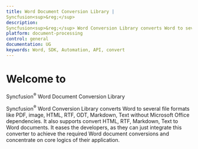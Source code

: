 ```yaml
---
title: Word Document Conversion Library | 
Syncfusion<sup>&reg;</sup>
description:  
Syncfusion<sup>&reg;</sup> Word Conversion Library converts Word to several file formats like PDF, image, HTML, RTF, ODT, Markdown, Text without Microsoft Office dependencies.
platform: document-processing
control: general
documentation: UG
keywords: Word, SDK, Automation, API, convert
---
```


# Welcome to 
Syncfusion<sup>&reg;</sup> Word Document Conversion Library


Syncfusion<sup>&reg;</sup> Word Conversion Library converts Word to several file formats like PDF, image, HTML, RTF, ODT, Markdown, Text without Microsoft Office dependencies. It also supports convert HTML, RTF, Markdown, Text to Word documents. It eases the developers, as they can just integrate this converter to achieve the required Word document conversions and concentrate on core logics of their application.
